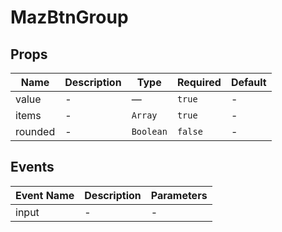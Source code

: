# MazBtnGroup

## Props

<!-- @vuese:MazBtnGroup:props:start -->

| Name    | Description | Type      | Required | Default |
| ------- | ----------- | --------- | -------- | ------- |
| value   | -           | —         | `true`   | -       |
| items   | -           | `Array`   | `true`   | -       |
| rounded | -           | `Boolean` | `false`  | -       |

<!-- @vuese:MazBtnGroup:props:end -->

## Events

<!-- @vuese:MazBtnGroup:events:start -->

| Event Name | Description | Parameters |
| ---------- | ----------- | ---------- |
| input      | -           | -          |

<!-- @vuese:MazBtnGroup:events:end -->
